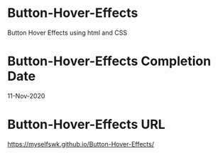 # Button-Hover-Effects
Button Hover Effects using html and CSS

# Button-Hover-Effects Completion Date
11-Nov-2020

# Button-Hover-Effects URL
https://myselfswk.github.io/Button-Hover-Effects/

